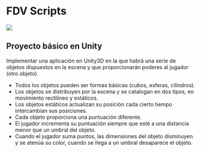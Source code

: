 # FDV Scripts

![](gif.gif)


## Proyecto básico en Unity
Implementar una aplicación en Unity3D en la que habrá una serie de objetos dispuestos en la escena y que proporcionarán poderes al jugador (otro objeto).

- Todos los objetos pueden ser formas básicas (cubos, esferas, cilindros).
- Los objetos se distribuyen por la escena y se catalogan en dos tipos, en movimiento rectilíneo y estáticos.
- Los objetos estáticos actualizan su posición cada cierto tiempo intercambian sus posiciones.
- Cada objeto proporciona una puntuación diferente.
- El jugador incrementa su puntuación siempre que esté a una distancia menor que un umbral del objeto.
- Cuando el jugador suma puntos, las dimensiones del objeto disminuyen y se atenúa su color, cuando se llega a un umbral desaparece el objeto.
